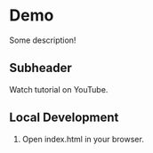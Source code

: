 # Demo 

Some description!

## Subheader 

Watch tutorial on YouTube.

## Local Development 

1. Open index.html in your browser.